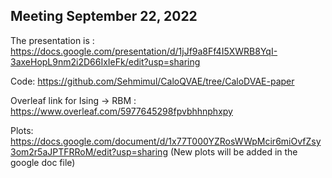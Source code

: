 ## Meeting September 22, 2022

The presentation is : https://docs.google.com/presentation/d/1jJf9a8Ff4I5XWRB8YqI-3axeHopL9nm2i2D66IxIeFk/edit?usp=sharing

Code: https://github.com/Sehmimul/CaloQVAE/tree/CaloDVAE-paper

Overleaf link for Ising -> RBM : https://www.overleaf.com/5977645298fpvbhhnphxpy

Plots: https://docs.google.com/document/d/1x77T000YZRosWWpMcir6miOvfZsy3om2r5aJPTFRRoM/edit?usp=sharing
(New plots will be added in the google doc file)
